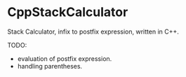 # CppStackCalculator

Stack Calculator, infix to postfix expression, written in C++.

TODO: 
* evaluation of postfix expression. <br />
* handling parentheses. <br />
